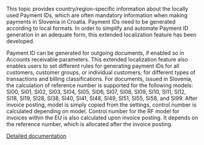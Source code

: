 This topic provides country/region-specific information about the locally used Payment IDs, which are often mandatory information when making payments in Slovenia in Croatia. Payment IDs need to be generated according to local formats. In order to simplify and automate Payment ID generation in an adequate form, this extended localization feature has been developed.

Payment ID can be generated for outgoing documents, if enabled so in Accounts receivable parameters. This extended localization feature also enables users to set different rules for generating payment IDs for all customers, customer groups, or individual customers; for different types of transactions and billing classifications. For documents, issued in Slovenia, the calculation of reference number is supported for the following models: SI00, SI01, SI02, SI03, SI04, SI05, SI06, SI07, SI08, SI09, SI10, SI11, SI12, SI18, SI19, SI28, SI38, SI40, SI41, SI48, SI49, SI51, SI55, SI58, and SI99. After invoice posting, model is simply copied from the settings, control number is calculated depending on model. Control number for the RF model for invoices within the EU is also calculated upon invoice posting. It depends on the reference number, which is allocated after the invoice posting.

[Detailed documentation](https://adacta.sharepoint.com/:w:/r/sites/ERP-Product-Development/Shared%20Documents/D365FO%20Localization%20documentation/D365%20ext%20LOC_Payment%20ID%20in%20AR.docx?d=wbbde751b05f04ac3aa59621a83941b49&csf=1&e=QqQj6b)